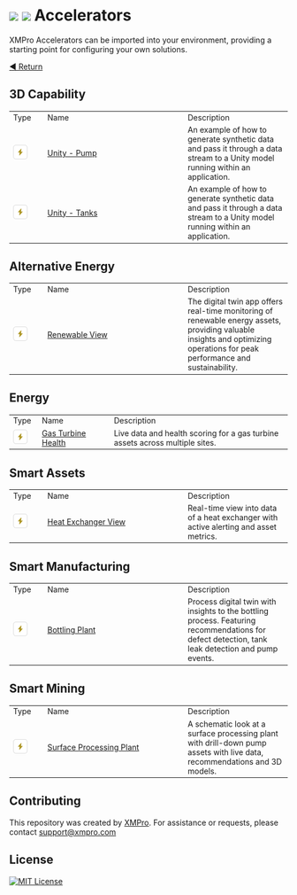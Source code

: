 <!-- omit in toc -->
# ![](https://github.com/XMPro/Blueprints-Accelerators-Patterns/blob/master/Icons/accelerator_dark.png#gh-dark-mode-only) ![](https://github.com/XMPro/Blueprints-Accelerators-Patterns/blob/master/Icons/accelerator.png#gh-light-mode-only) Accelerators  

XMPro Accelerators can be imported into your environment, providing a starting point for configuring your own solutions.

[◄ Return](https://github.com/XMPro/Accelerators-Recipes-Blueprints)
<br />

## 3D Capability 
<table>
<tr><td width="48px"> Type </td> <td width="240px"> Name </td><td> Description </td></tr>
<tr><td><picture>
  <source media="(prefers-color-scheme: dark)" srcset="https://github.com/XMPro/Accelerators-Recipes-Blueprints/blob/master/Icons/accelerator_dark.png">
  <source media="(prefers-color-scheme: light)" srcset="https://github.com/XMPro/Accelerators-Recipes-Blueprints/blob/master/Icons/accelerator.png">
  <img alt="" src="./Icons/accelerator.png">
</picture>
</td>
<td><a href="https://github.com/XMPro/Accelerators-Recipes-Blueprints/tree/master/Accelerators/3D%20Capability/Unity%20-%20Pumps">Unity - Pump</a></td>
<td>An example of how to generate synthetic data and pass it through a data stream to a Unity model running within an application.</td></tr>
<tr><td><picture>
  <source media="(prefers-color-scheme: dark)" srcset="https://github.com/XMPro/Accelerators-Recipes-Blueprints/blob/master/Icons/accelerator_dark.png">
  <source media="(prefers-color-scheme: light)" srcset="https://github.com/XMPro/Accelerators-Recipes-Blueprints/blob/master/Icons/accelerator.png">
  <img alt="" src="./Icons/accelerator.png">
</picture>
</td>
<td><a href="https://github.com/XMPro/Accelerators-Recipes-Blueprints/tree/master/Accelerators/3D%20Capability/Unity%20-%20Tanks">Unity - Tanks</a></td>
<td>An example of how to generate synthetic data and pass it through a data stream to a Unity model running within an application.</td></tr>
</table>

## Alternative Energy
<table>
<tr><td width="48px"> Type </td> <td width="240px"> Name </td><td> Description </td></tr>
<tr><td><picture>
  <source media="(prefers-color-scheme: dark)" srcset="https://github.com/XMPro/Accelerators-Recipes-Blueprints/blob/master/Icons/accelerator_dark.png">
  <source media="(prefers-color-scheme: light)" srcset="https://github.com/XMPro/Accelerators-Recipes-Blueprints/blob/master/Icons/accelerator.png">
  <img alt="" src="./Icons/accelerator.png">
</picture>
</td>
<td><a href="https://github.com/XMPro/Blueprints-Accelerators-Patterns/tree/master/Accelerators/Alternative%20Energy%20-%20Renewable%20View">Renewable View</a></td>
<td>The digital twin app offers real-time monitoring of renewable energy assets, providing valuable insights and optimizing operations for peak performance and sustainability.</td></tr>
</table>





## Energy
<table>
<tr><td width="48px"> Type </td> <td width="240px"> Name </td><td width="740px"> Description </td></tr>
<tr><td><picture>
  <source media="(prefers-color-scheme: dark)" srcset="https://github.com/XMPro/Accelerators-Recipes-Blueprints/blob/master/Icons/accelerator_dark.png">
  <source media="(prefers-color-scheme: light)" srcset="https://github.com/XMPro/Accelerators-Recipes-Blueprints/blob/master/Icons/accelerator.png">
  <img alt="" src="./Icons/accelerator.png">
</picture>
</td>
<td><a href="https://github.com/XMPro/Blueprints-Accelerators-Patterns/tree/master/Accelerators/Energy%20-%20Gas%20Turbine%20Health">Gas Turbine Health</a></td>
<td>Live data and health scoring for a gas turbine assets across multiple sites.</td></tr>
</table>

## Smart Assets
<table>
<tr><td width="48px"> Type </td> <td width="240px"> Name </td><td> Description </td></tr>
<tr><td><picture>
  <source media="(prefers-color-scheme: dark)" srcset="https://github.com/XMPro/Accelerators-Recipes-Blueprints/blob/master/Icons/accelerator_dark.png">
  <source media="(prefers-color-scheme: light)" srcset="https://github.com/XMPro/Accelerators-Recipes-Blueprints/blob/master/Icons/accelerator.png">
  <img alt="" src="./Icons/accelerator.png">
</picture>
</td>
<td><a href="https://github.com/XMPro/Blueprints-Accelerators-Patterns/tree/master/Accelerators/Smart%20Assets%20-%20Heat%20Exchanger%20View">Heat Exchanger View</a></td>
<td>Real-time view into data of a heat exchanger with active alerting and asset metrics.</td></tr>
</table>



## Smart Manufacturing
<table>
<tr><td width="48px"> Type </td> <td width="240px"> Name </td><td> Description </td></tr>
<tr><td><picture>
  <source media="(prefers-color-scheme: dark)" srcset="https://github.com/XMPro/Accelerators-Recipes-Blueprints/blob/master/Icons/accelerator_dark.png">
  <source media="(prefers-color-scheme: light)" srcset="https://github.com/XMPro/Accelerators-Recipes-Blueprints/blob/master/Icons/accelerator.png">
  <img alt="" src="./Icons/accelerator.png">
</picture>
</td>
<td><a href="https://github.com/XMPro/Blueprints-Accelerators-Patterns/tree/master/Accelerators/Smart%20Manufacturing%20-%20Bottling%20Plant">Bottling Plant</a></td>
<td>Process digital twin with insights to the bottling process. Featuring recommendations for defect detection, tank leak detection and pump events.</td></tr>
</table>



## Smart Mining
<table>
<tr><td width="48px"> Type </td> <td width="240px"> Name </td><td> Description </td></tr>
<tr><td><picture>
  <source media="(prefers-color-scheme: dark)" srcset="https://github.com/XMPro/Accelerators-Recipes-Blueprints/blob/master/Icons/accelerator_dark.png">
  <source media="(prefers-color-scheme: light)" srcset="https://github.com/XMPro/Accelerators-Recipes-Blueprints/blob/master/Icons/accelerator.png">
  <img alt="" src="./Icons/accelerator.png">
</picture>
</td>
<td><a href="https://github.com/XMPro/Blueprints-Accelerators-Patterns/tree/master/Accelerators/Smart%20Mining%20-%20Surface%20Processing%20Plant">Surface Processing Plant</a></td>
<td>A schematic look at a surface processing plant with drill-down pump assets with live data, recommendations and 3D models.</td></tr>
</table>


## Contributing
This repository was created by <a href="https://xmpro.com/">XMPro</a>. For assistance or requests, please contact <a href="mailto:support@xmpro.com">support@xmpro.com</a>

## License
[![MIT License](https://img.shields.io/badge/License-MIT-green.svg)](https://choosealicense.com/licenses/mit/)
